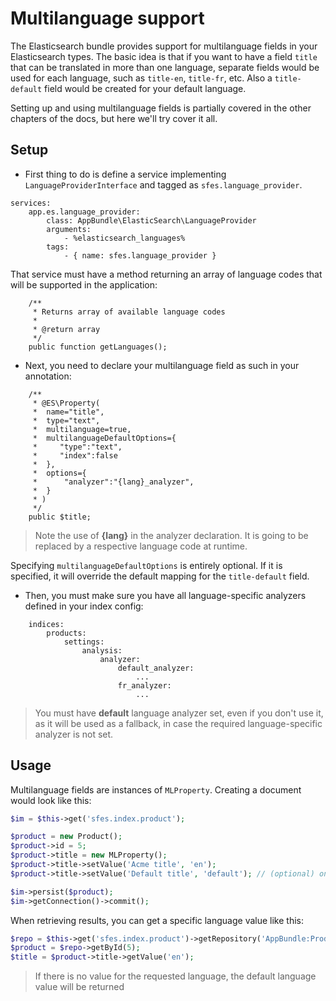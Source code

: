 # Multilanguage support

The Elasticsearch bundle provides support for multilanguage fields in your Elasticsearch types. The basic idea is that if you want to have a field `title` that can be translated in more than one language, separate fields would be used for each language, such as `title-en`, `title-fr`, etc. Also a `title-default` field would be created for your default language.

Setting up and using multilanguage fields is partially covered in the other chapters of the docs, but here we'll try cover it all.

## Setup

* First thing to do is define a service implementing `LanguageProviderInterface` and tagged as `sfes.language_provider`. 

```
services:
    app.es.language_provider:
        class: AppBundle\ElasticSearch\LanguageProvider
        arguments:
            - %elasticsearch_languages%
        tags:
            - { name: sfes.language_provider }
```

That service must have a method returning an array of language codes that will be supported in the application:

```
    /**
     * Returns array of available language codes
     *
     * @return array
     */
    public function getLanguages();
```

* Next, you need to declare your multilanguage field as such in your annotation:

```
    /**
     * @ES\Property(
     *  name="title",
     *  type="text",
     *  multilanguage=true,
     *  multilanguageDefaultOptions={
     *     "type":"text",
     *     "index":false
     *  },
     *  options={
     *      "analyzer":"{lang}_analyzer",
     *  }
     * )
     */
    public $title;
```
> Note the use of **{lang}** in the analyzer declaration. It is going to be replaced by a respective language code at runtime.

Specifying `multilanguageDefaultOptions` is entirely optional. If it is specified, it will override the default mapping for the `title-default` field.

* Then, you must make sure you have all language-specific analyzers defined in your index config:
```
    indices:
        products:
            settings:
                analysis:
                    analyzer:
                        default_analyzer:
                            ...
                        fr_analyzer:
                            ...
```
> You must have **default** language analyzer set, even if you don't use it, as it will be used as a fallback, in case the required language-specific analyzer is not set.

## Usage

Multilanguage fields are instances of `MLProperty`. Creating a document would look like this:
```php
$im = $this->get('sfes.index.product');

$product = new Product();
$product->id = 5;
$product->title = new MLProperty();
$product->title->setValue('Acme title', 'en');
$product->title->setValue('Default title', 'default'); // (optional) only if you need a default language field in your app 

$im->persist($product);
$im->getConnection()->commit();
```

When retrieving results, you can get a specific language value like this:
```php
$repo = $this->get('sfes.index.product')->getRepository('AppBundle:Product');
$product = $repo->getById(5);
$title = $product->title->getValue('en');
```
> If there is no value for the requested language, the default language value will be returned
